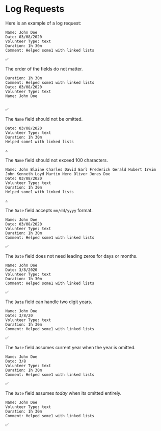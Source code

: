 # Log Requests

Here is an example of a log request:

```
Name: John Doe
Date: 03/08/2020
Volunteer Type: text
Duration: 1h 30m
Comment: Helped some1 with linked lists

✅
```

The order of the fields do not matter.

```
Duration: 1h 30m
Comment: Helped some1 with linked lists
Date: 03/08/2020
Volunteer Type: text
Name: John Doe


✅
```

The `Name` field should not be omitted.

```
Date: 03/08/2020
Volunteer Type: text
Duration: 1h 30m
Helped some1 with linked lists

⚠️
```

The `Name` field should not exceed 100 characters.

```
Name: John Blaine Charles David Earl Frederick Gerald Hubert Irvim John Kenneth Loyd Martin Nero Oliver Jones Doe
Date: 03/08/2020
Volunteer Type: text
Duration: 1h 30m
Helped some1 with linked lists

⚠️
```

The `Date` field accepts `mm/dd/yyyy` format.

```
Name: John Doe
Date: 03/08/2020
Volunteer Type: text
Duration: 1h 30m
Comment: Helped some1 with linked lists

✅
```

The `Date` field does not need leading zeros for days or months.

```
Name: John Doe
Date: 3/8/2020
Volunteer Type: text
Duration: 1h 30m
Comment: Helped some1 with linked lists

✅
```

The `Date` field can handle two digit years.

```
Name: John Doe
Date: 3/8/20
Volunteer Type: text
Duration: 1h 30m
Comment: Helped some1 with linked lists

✅
```

The `Date` field assumes current year when the year is omitted.

```
Name: John Doe
Date: 3/8
Volunteer Type: text
Duration: 1h 30m
Comment: Helped some1 with linked lists

✅
```

The `Date` field assumes *today* when its omitted entirely.

```
Name: John Doe
Volunteer Type: text
Duration: 1h 30m
Comment: Helped some1 with linked lists

✅
```